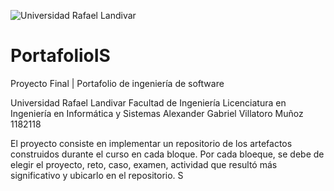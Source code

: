 ![Universidad Rafael Landivar](https://encrypted-tbn0.gstatic.com/images?q=tbn:ANd9GcSFBHAURDIo-PdbDs_rPGWTPNeCHISPebq03g&usqp=CAU)

# PortafolioIS
Proyecto Final | Portafolio de ingeniería de software

Universidad Rafael Landivar
Facultad de Ingeniería
Licenciatura en Ingeniería en Informática y Sistemas
Alexander Gabriel Villatoro Muñoz 1182118

El proyecto consiste en implementar un repositorio de los artefactos construidos durante el curso en cada bloque. Por cada bloeque, se debe de elegir el proyecto, reto, caso, examen, actividad que resultó más significativo y ubicarlo en el repositorio. S
